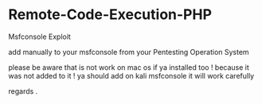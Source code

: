 # Remote-Code-Execution-PHP
Msfconsole Exploit



add manually to your msfconsole from your Pentesting Operation System 

please be aware that is not work on mac os if ya installed too ! because it was not added to it ! ya should add on kali msfconsole it will work carefully 



regards . 
